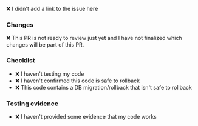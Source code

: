 <!-- Required sections -->
<!-- LINK TO ISSUE HERE -->

❌ I didn't add a link to the issue here

<!-- [Issue #](https://github.com/thedrummeraki/capstone/issues/#) -->

### Changes

<!-- Remove me 👇 when changes below are finalized -->

❌ This PR is not ready to review just yet and I have not finalized which changes will be part of this PR.

<!--
- [ ] Change 1
- [ ] Change 2
      -->

### Checklist

- ❌ I haven't testing my code <!-- [ ] I have added some form of Unit or Integration testing. -->
- ❌ I haven't confirmed this code is safe to rollback <!-- [ ] It is safe to simply rollback this change -->
- ❌ This code contains a DB migration/rollback that isn't safe to rollback <!-- [ ] This change contains a DB migration/rollback this safe -->

### Testing evidence

- ❌ I haven't provided some evidence that my code works
  <!-- - [ ] I'm asking the reviewers to verify that this code is safe enough with the 👌 amazing tests 💅 I wrote -->
  <!-- - [x] I have provided some testing evidence below (in the form of: deployment link, screenshot, etc...) -->

